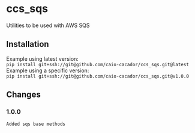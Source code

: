 # ccs_sqs
Utilities to be used with AWS SQS

## Installation
Example using latest version:\
`pip install git+ssh://git@github.com/caio-cacador/ccs_sqs.git@latest`\
Example using a specific version:\
`pip install git+ssh://git@github.com/caio-cacador/ccs_sqs.git@v1.0.0`

## Changes

### 1.0.0
`Added sqs base methods`
